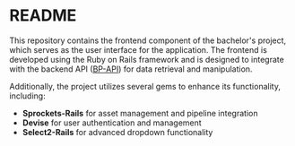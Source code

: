 # README

This repository contains the frontend component of the bachelor's project, which serves as the user interface for the application. The frontend is developed using the Ruby on Rails framework and is designed to integrate with the backend API ([BP-API](https://github.com/LiquiNaut/BP-Api)) for data retrieval and manipulation. 

Additionally, the project utilizes several gems to enhance its functionality, including:
- **Sprockets-Rails** for asset management and pipeline integration
- **Devise** for user authentication and management
- **Select2-Rails** for advanced dropdown functionality
